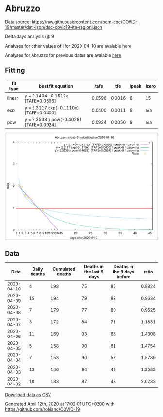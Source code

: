 # Abruzzo

Data source: https://raw.githubusercontent.com/pcm-dpc/COVID-19/master/dati-json/dpc-covid19-ita-regioni.json

Delta days analysis (j): 9

Analyses for other values of j for 2020-04-10 are avalable [here](../2020-04-10/README.md)

Analyses for Abruzzo for previous dates are avalable [here](../README.md)

## Fitting 
|fit type|best fit equation|tafe|tfe|ipeak|izero|
|-------|-----|--------|------|---|---|
|linear|y = 2.1404 -0.1512x  [TAFE=0.0596]|0.0596|0.0016|8|15|
|exp|y = 2.3117 exp(-0.1110x)  [TAFE=0.0400]|0.0400|0.0011|8|n/a|
|pow|y = 2.3538 x pow(-0.4028)  [TAFE=0.0924]|0.0924|0.0050|9|n/a|

![Plot](COVID-19_abruzzo_j9_2020-04-10.png)

## Data
|Date|Daily deaths|Cumulated deaths|Deaths in the last 9 days|Deaths in the 9 days before|ratio|
|----|----------|-----------|-------|--------------------|-----|
|2020-04-10|4|198|75|85|0.8824|
|2020-04-09|15|194|79|82|0.9634|
|2020-04-08|7|179|77|80|0.9625|
|2020-04-07|3|172|84|71|1.1831|
|2020-04-06|11|169|93|65|1.4308|
|2020-04-05|5|158|90|61|1.4754|
|2020-04-04|7|153|90|57|1.5789|
|2020-04-03|13|146|94|48|1.9583|
|2020-04-02|10|133|87|43|2.0233|

[Download data as CSV](COVID-19_abruzzo_j9_2020-04-10.csv)

Generated April 12th, 2020 at 17:02:01 UTC+0200 with https://github.com/robianc/COVID-19
